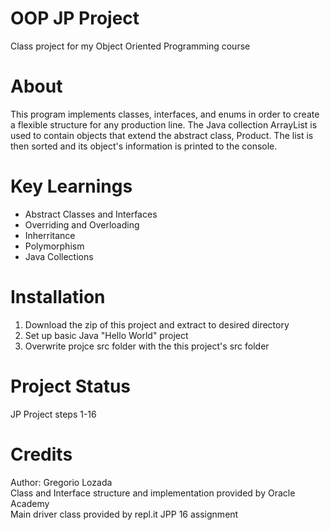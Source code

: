 # OOP JP Project
Class project for my Object Oriented Programming course

# About
This program implements classes, interfaces, and enums in order to create a flexible
structure for any production line. The Java collection ArrayList is used to contain objects
that extend the abstract class, Product. The list is then sorted and its object's information
is printed to the console.

# Key Learnings
* Abstract Classes and Interfaces
* Overriding and Overloading
* Inherritance
* Polymorphism
* Java Collections

# Installation
1. Download the zip of this project and extract to desired directory
2. Set up basic Java "Hello World" project
3. Overwrite projce src folder with the this project's src folder

# Project Status
JP Project steps 1-16

# Credits
Author: Gregorio Lozada<br />
Class and Interface structure and implementation provided by Oracle Academy<br />
Main driver class provided by repl.it JPP 16 assignment
